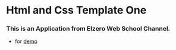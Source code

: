 # Html and Css Template One

### This is an Application from Elzero Web School Channel. 
- for [demo](https://ahmed635.github.io/html-and-css-template-one/)
